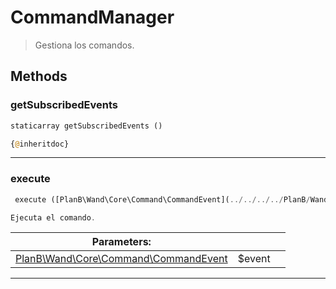 
                                                                                                                                            
    
# CommandManager


> Gestiona los comandos.
>
> 








## Methods

### getSubscribedEvents
``` php
staticarray getSubscribedEvents ()

{@inheritdoc}

```


---


### execute
``` php
 execute ([PlanB\Wand\Core\Command\CommandEvent](../../../../PlanB/Wand/Core/Command/CommandEvent.md) $event)

Ejecuta el comando.

```

|Parameters: | | |
| --- | --- | --- |
|[PlanB\Wand\Core\Command\CommandEvent](../../../../PlanB/Wand/Core/Command/CommandEvent.md) |$event |  |

---


                                                                                                                                                                                                                                                                                                                                                                                                            
    
                                                                                                                                                                                                                                                                             
                